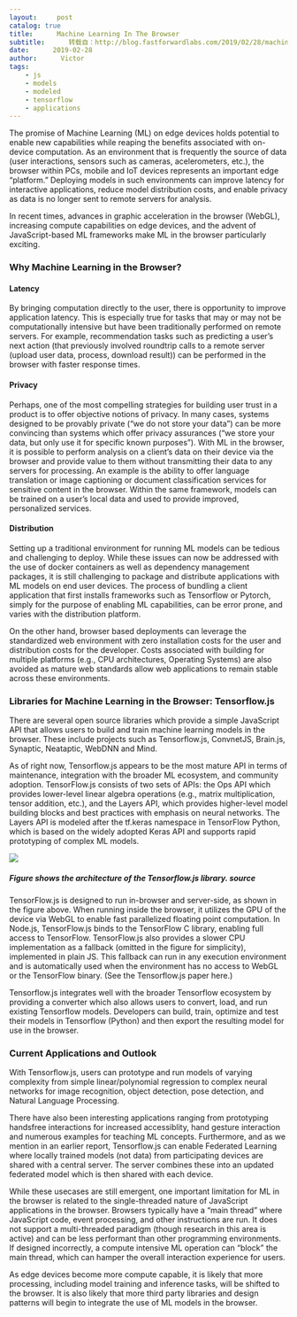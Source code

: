 ```yaml
---
layout:     post
catalog: true
title:      Machine Learning In The Browser
subtitle:      转载自：http://blog.fastforwardlabs.com/2019/02/28/machine-learning-in-the-browser.html
date:      2019-02-28
author:      Victor
tags:
    - js
    - models
    - modeled
    - tensorflow
    - applications
---
```


The promise of Machine Learning (ML) on edge devices holds potential to enable new capabilities while reaping the benefits associated with on-device computation. As an environment that is frequently the source of data (user interactions, sensors such as cameras, acelerometers, etc.), the browser within PCs, mobile and IoT devices represents an important edge “platform.” Deploying models in such environments can improve latency for interactive applications, reduce model distribution costs, and enable privacy as data is no longer sent to remote servers for analysis.

In recent times, advances in graphic acceleration in the browser (WebGL), increasing compute capabilities on edge devices, and the advent of JavaScript-based ML frameworks make ML in the browser particularly exciting.

### Why Machine Learning in the Browser?

#### Latency

By bringing computation directly to the user, there is opportunity to improve application latency. This is especially true for tasks that may or may not be computationally intensive but have been traditionally performed on remote servers. For example, recommendation tasks such as predicting a user’s next action (that previously involved roundtrip calls to a remote server (upload user data, process, download result)) can be performed in the browser with faster response times.

#### Privacy

Perhaps, one of the most compelling strategies for building user trust in a product is to offer objective notions of privacy. In many cases, systems designed to be provably private (“we do not store your data”) can be more convincing than systems which offer privacy assurances (“we store your data, but only use it for specific known purposes”). With ML in the browser, it is possible to perform analysis on a client’s data on their device via the browser and provide value to them without transmitting their data to any servers for processing. An example is the ability to offer language translation or image captioning or document classification services for sensitive content in the browser. Within the same framework, models can be trained on a user’s local data and used to provide improved, personalized services.

#### Distribution

Setting up a traditional environment for running ML models can be tedious and challenging to deploy. While these issues can now be addressed with the use of docker containers as well as dependency management packages, it is still challenging to package and distribute applications with ML models on end user devices. The process of bundling a client application that first installs frameworks such as Tensorflow or Pytorch, simply for the purpose of enabling ML capabilities, can be error prone, and varies with the distribution platform.

On the other hand, browser based deployments can leverage the standardized web environment with zero installation costs for the user and distribution costs for the developer. Costs associated with building for multiple platforms (e.g., CPU architectures, Operating Systems) are also avoided as mature web standards allow web applications to remain stable across these environments.

### Libraries for Machine Learning in the Browser: Tensorflow.js

There are several open source libraries which provide a simple JavaScript API that allows users to build and train machine learning models in the browser. These include projects such as Tensorflow.js, ConvnetJS, Brain.js, Synaptic, Neataptic, WebDNN and Mind.

As of right now, Tensorflow.js appears to be the most mature API in terms of maintenance, integration with the broader ML ecosystem, and community adoption. TensorFlow.js consists of two sets of APIs: the Ops API which provides lower-level linear algebra operations (e.g., matrix multiplication, tensor addition, etc.), and the Layers API, which provides higher-level model building blocks and best practices with emphasis on neural networks. The Layers API is modeled after the tf.keras namespace in TensorFlow Python, which is based on the widely adopted Keras API and supports rapid prototyping of complex ML models.

![](https://blog.fastforwardlabs.com/images/editor_uploads/2019-02-21-221448-tfjs.jpg)


##### Figure shows the architecture of the Tensorflow.js library. source

TensorFlow.js is designed to run in-browser and server-side, as shown in the figure above. When running inside the browser, it utilizes the GPU of the device via WebGL to enable fast parallelized floating point computation. In Node.js, TensorFlow.js binds to the TensorFlow C library, enabling full access to TensorFlow. TensorFlow.js also provides a slower CPU implementation as a fallback (omitted in the figure for simplicity), implemented in plain JS. This fallback can run in any execution environment and is automatically used when the environment has no access to WebGL or the TensorFlow binary. (See the Tensorflow.js paper here.)

Tensorflow.js integrates well with the broader Tensorflow ecosystem by providing a converter which also allows users to convert, load, and run existing Tensorflow models. Developers can build, train, optimize and test their models in Tensorflow (Python) and then export the resulting model for use in the browser.

### Current Applications and Outlook

With Tensorflow.js, users can prototype and run models of varying complexity from simple linear/polynomial regression to complex neural networks for image recognition, object detection, pose detection, and Natural Language Processing.

There have also been interesting applications ranging from prototyping handsfree interactions for increased accessiblity, hand gesture interaction and numerous examples for teaching ML concepts. Furthermore, and as we mention in an earlier report, Tensorflow.js can enable Federated Learning where locally trained models (not data) from participating devices are shared with a central server. The server combines these into an updated federated model which is then shared with each device.

While these usecases are still emergent, one important limitation for ML in the browser is related to the single-threaded nature of JavaScript applications in the browser. Browsers typically have a “main thread” where JavaScript code, event processing, and other instructions are run. It does not support a multi-threaded paradigm (though research in this area is active) and can be less performant than other programming environments. If designed incorrectly, a compute intensive ML operation can “block” the main thread, which can hamper the overall interaction experience for users.

As edge devices become more compute capable, it is likely that more processing, including model training and inference tasks, will be shifted to the browser. It is also likely that more third party libraries and design patterns will begin to integrate the use of ML models in the browser.
